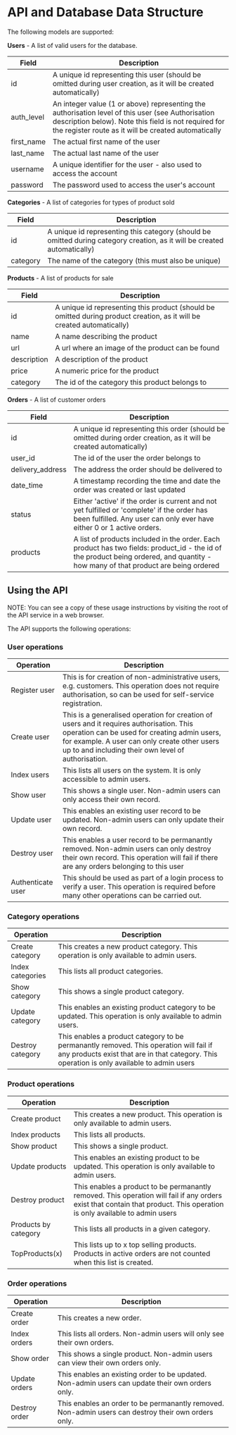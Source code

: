 # API and Database Data Structure

The following models are supported:

**Users** - A list of valid users for the database.

| Field      | Description                                                                                                                                                                                                       |
| ---------- | ----------------------------------------------------------------------------------------------------------------------------------------------------------------------------------------------------------------- |
| id         | A unique id representing this user (should be omitted during user creation, as it will be created automatically)                                                                                                  |
| auth_level | An integer value (1 or above) representing the authorisation level of this user (see Authorisation description below). Note this field is not required for the register route as it will be created automatically |
| first_name | The actual first name of the user                                                                                                                                                                                 |
| last_name  | The actual last name of the user                                                                                                                                                                                  |
| username   | A unique identifier for the user - also used to access the account                                                                                                                                                |
| password   | The password used to access the user's account                                                                                                                                                                    |

**Categories** - A list of categories for types of product sold

| Field    | Description                                                                                                              |
| -------- | ------------------------------------------------------------------------------------------------------------------------ |
| id       | A unique id representing this category (should be omitted during category creation, as it will be created automatically) |
| category | The name of the category (this must also be unique)                                                                      |

**Products** - A list of products for sale

| Field       | Description                                                                                                            |
| ----------- | ---------------------------------------------------------------------------------------------------------------------- |
| id          | A unique id representing this product (should be omitted during product creation, as it will be created automatically) |
| name        | A name describing the product                                                                                          |
| url         | A url where an image of the product can be found                                                                       |
| description | A description of the product                                                                                           |
| price       | A numeric price for the product                                                                                        |
| category    | The id of the category this product belongs to                                                                         |

**Orders** - A list of customer orders

| Field            | Description                                                                                                                                                                        |
| ---------------- | ---------------------------------------------------------------------------------------------------------------------------------------------------------------------------------- |
| id               | A unique id representing this order (should be omitted during order creation, as it will be created automatically)                                                                 |
| user_id          | The id of the user the order belongs to                                                                                                                                            |
| delivery_address | The address the order should be delivered to                                                                                                                                       |
| date_time        | A timestamp recording the time and date the order was created or last updated                                                                                                      |
| status           | Either 'active' if the order is current and not yet fulfilled or 'complete' if the order has been fulfilled. Any user can only ever have either 0 or 1 active orders.              |
| products         | A list of products included in the order. Each product has two fields: product_id - the id of the product being ordered, and quantity - how many of that product are being ordered |

## Using the API

NOTE: You can see a copy of these usage instructions by visiting the root of the API service in a web browser.

The API supports the following operations:

### User operations

| Operation         | Description                                                                                                                                                                                                                                     |
| ----------------- | ----------------------------------------------------------------------------------------------------------------------------------------------------------------------------------------------------------------------------------------------- |
| Register user     | This is for creation of non-administrative users, e.g. customers. This operation does not require authorisation, so can be used for self-service registration.                                                                                  |
| Create user       | This is a generalised operation for creation of users and it requires authorisation. This operation can be used for creating admin users, for example. A user can only create other users up to and including their own level of authorisation. |
| Index users       | This lists all users on the system. It is only accessible to admin users.                                                                                                                                                                       |
| Show user         | This shows a single user. Non-admin users can only access their own record.                                                                                                                                                                     |
| Update user       | This enables an existing user record to be updated. Non-admin users can only update their own record.                                                                                                                                           |
| Destroy user      | This enables a user record to be permanantly removed. Non-admin users can only destroy their own record. This operation will fail if there are any orders belonging to this user                                                                |
| Authenticate user | This should be used as part of a login process to verify a user. This operation is required before many other operations can be carried out.                                                                                                    |

### Category operations

| Operation        | Description                                                                                                                                                                          |
| ---------------- | ------------------------------------------------------------------------------------------------------------------------------------------------------------------------------------ |
| Create category  | This creates a new product category. This operation is only available to admin users.                                                                                                |
| Index categories | This lists all product categories.                                                                                                                                                   |
| Show category    | This shows a single product category.                                                                                                                                                |
| Update category  | This enables an existing product category to be updated. This operation is only available to admin users.                                                                            |
| Destroy category | This enables a product category to be permanantly removed. This operation will fail if any products exist that are in that category. This operation is only available to admin users |

### Product operations

| Operation            | Description                                                                                                                                                               |
| -------------------- | ------------------------------------------------------------------------------------------------------------------------------------------------------------------------- |
| Create product       | This creates a new product. This operation is only available to admin users.                                                                                              |
| Index products       | This lists all products.                                                                                                                                                  |
| Show product         | This shows a single product.                                                                                                                                              |
| Update products      | This enables an existing product to be updated. This operation is only available to admin users.                                                                          |
| Destroy product      | This enables a product to be permanantly removed. This operation will fail if any orders exist that contain that product. This operation is only available to admin users |
| Products by category | This lists all products in a given category.                                                                                                                              |
| TopProducts(x)       | This lists up to x top selling products. Products in active orders are not counted when this list is created.                                                             |

### Order operations

| Operation     | Description                                                                                         |
| ------------- | --------------------------------------------------------------------------------------------------- |
| Create order  | This creates a new order.                                                                           |
| Index orders  | This lists all orders. Non-admin users will only see their own orders.                              |
| Show order    | This shows a single product. Non-admin users can view their own orders only.                        |
| Update orders | This enables an existing order to be updated. Non-admin users can update their own orders only.     |
| Destroy order | This enables an order to be permanantly removed. Non-admin users can destroy their own orders only. |